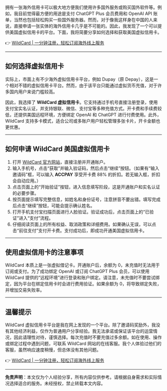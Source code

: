 拥有一张海外信用卡可以极大地方便我们使用许多国外服务或购买国外软件等。例如，我目前觉得最方便的用途是支付 ChatGPT Plus 会员费用和 OpenAI API 账单，当然也包括轻松购买一些国外服务器。然而，对于像我这样身在中国的人来说，直接申请一张实体的海外信用卡几乎是不可能的。因此，我发现了一个可以提供美国虚拟信用卡的平台。下面，我将简要分享如何选择和获取美国虚拟信用卡。

👉 [WildCard | 一分钟注册，轻松订阅海外线上服务](https://bit.ly/bewildcard)

---

## 如何选择虚拟信用卡

实际上，市面上有不少海外虚拟信用卡平台，例如 Dupay（原 Depay），这是一个相对不错的虚拟信用卡平台。然而，由于该平台只能通过虚拟货币充值，对于许多国内用户来说门槛较高。

因此，我选择了 **WildCard 虚拟信用卡**。它支持通过手机号直接注册登录，使用支付宝实名认证，并支持银联、微信、支付宝等多种充值方式。开卡费和手续费较低，还提供美国远程环境，方便绑定 OpenAI 和 ChatGPT 进行付费使用。此外，WildCard 支持多卡模式，适合公司或多账户用户轻松管理多张卡片，开卡金额也更优惠。

---

## 如何申请 WildCard 美国虚拟信用卡

1. 打开 [WildCard 官方网站](https://bit.ly/bewildcard)，直接注册并开通账户。
2. 输入手机号，点击“获取”并输入验证码，然后点击“继续”按钮。（如果有“输入邀请码”框，可以输入 **ACCPAY** 享受开卡费 88% 的折扣。若无输入框，折扣会自动应用。）
3. 点击页面上的“开始验证”按钮，进入信息填写阶段，这是开通账户和实名认证的必要步骤。
4. 按页面提示填写完整信息，如姓名和身份证号，注意拼音不要出错。填写完成后点击“继续”按钮，可能会提示确认姓名。
5. 打开手机支付宝扫描页面进行人脸验证。验证成功后，点击页面上的“已验证”进入“支付”流程。
6. 仔细阅读页面上的所有权益、取消政策和详细费用。如果确认无误，可以点击“前往支付”支付开卡费。支付成功后，即成功开通美国虚拟信用卡。

---

## 使用虚拟信用卡的注意事项

WildCard 本质上是一张虚拟借记卡。开通账户后，余额为 0，未充值时无法用于订阅或支付。为了成功绑定 OpenAI 或订阅 ChatGPT Plus 会员，可以使用 WildCard 提供的“远程环境”进行登录和账户绑定。请注意，未充值时不要尝试绑定，因为平台在绑定信用卡时会进行费用验证。如果余额为 0，将导致绑定失败，并增加交易失败率。

---

## 温馨提示

WildCard 虚拟信用卡平台是我在网上发现的一个平台。除了邀请码奖励外，我没有其他经济利益，仅作为普通用户分享经验。我无法承诺或保证该平台的运营情况，因此请理性对待，谨慎选择。每次充值时不要充值过多余额。如在使用、操作或绑定过程中遇到问题，可联系 WildCard 网站的在线客服。我个人体验过他们的客服，虽然响应速度稍慢，但总体没有其他问题。

👉 [WildCard | 一分钟注册，轻松订阅海外线上服务](https://bit.ly/bewildcard)

---

**免责声明**：本文仅为个人经验分享，所有内容仅供参考。请根据自身需求和实际情况选择适合的服务。未经授权，禁止转载本文内容。